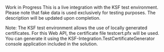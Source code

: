 Work in Progress This is a live integration with the KSF test environment. Please note that fake data is used exclusively for testing purposes. The description will be updated upon completion.

Note: The KSF test environment allows the use of locally generated certificates. For this Web API, the certificate file testcert.pfx will be used. You can generate it using the KSF-Integration.TestCertificateGenerator console application included in the solution.

